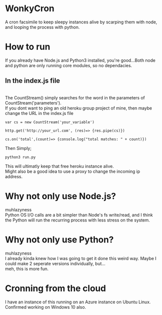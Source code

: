 # WonkyCron
A cron facsimile to keep sleepy instances alive by scarping them with node, and looping the process with python.

# How to run
If you already have Node.js and Python3 installed, you're good...Both node and python are only running core modules, so no dependacies.
## In the index.js file
\
The CountStream() simply searches for the word in the parameters of CountStream('parameters'). 
\
If you dont want to ping an old heroku group project of mine, then maybe change the URL in the index.js file
```
var cs = new CountStream('your_variable')

http.get('http://your_url.com', (res)=> {res.pipe(cs)})

cs.on('total',(count)=> {console.log("total matches: " + count)})
```
Then Simply;
```
python3 run.py
```
This will ultimatly keep that free heroku instance alive.
\
Might also be a good idea to use a proxy to change the incoming ip address.

# Why not only use Node.js?
muhlazyness
\
Python OS I/O calls are a bit simpler than Node's fs write/read, and I think the Python will run the recurring process with less stress on the system.
# Why not only use Python?
muhlazyness
\
I already kinda knew how I was going to get it done this weird way. Maybe I could make 2 seperate versions individually, but...
\
meh, this is more fun.
# Cronning from the cloud
I have an instance of this running on an Azure instance on Ubuntu Linux. Confirmed working on Windows 10 also.